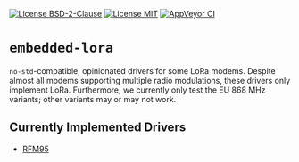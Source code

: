 [![License BSD-2-Clause](https://img.shields.io/badge/License-BSD--2--Clause-blue.svg)](https://opensource.org/licenses/BSD-2-Clause)
[![License MIT](https://img.shields.io/badge/License-MIT-blue.svg)](https://opensource.org/licenses/MIT)
[![AppVeyor CI](https://ci.appveyor.com/api/projects/status/github/KizzyCode/embedded-lora-rust?svg=true)](https://ci.appveyor.com/project/KizzyCode/embedded-lora-rust)
<!--
[![docs.rs](https://docs.rs/embedded-lora/badge.svg)](https://docs.rs/embedded-lora)
[![crates.io](https://img.shields.io/crates/v/embedded-lora.svg)](https://crates.io/crates/embedded-lora)
[![Download numbers](https://img.shields.io/crates/d/embedded-lora.svg)](https://crates.io/crates/embedded-lora)
[![dependency status](https://deps.rs/crate/embedded-lora/latest/status.svg)](https://deps.rs/crate/embedded-lora)
-->

# `embedded-lora`
`no-std`-compatible, opinionated drivers for some LoRa modems. Despite almost all modems supporting multiple radio
modulations, these drivers only implement LoRa. Furthermore, we currently only test the EU 868 MHz variants; other
variants may or may not work.

## Currently Implemented Drivers
- [RFM95](./rfm95/README.md)

